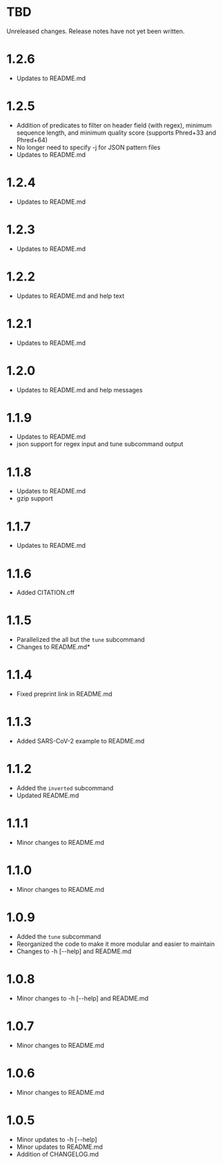 TBD
===
Unreleased changes. Release notes have not yet been written.

1.2.6
=====
* Updates to README.md

1.2.5
=====
* Addition of predicates to filter on header field (with regex), minimum sequence length, and minimum quality score (supports Phred+33 and Phred+64)
* No longer need to specify -j for JSON pattern files
* Updates to README.md

1.2.4
=====
* Updates to README.md

1.2.3
=====
* Updates to README.md

1.2.2
=====
* Updates to README.md and help text

1.2.1
=====
* Updates to README.md

1.2.0
=====
* Updates to README.md and help messages

1.1.9
=====
* Updates to README.md
* json support for regex input and tune subcommand output

1.1.8
=====
* Updates to README.md
* gzip support

1.1.7
=====
* Updates to README.md

1.1.6
=====
* Added CITATION.cff

1.1.5
=====
* Parallelized the all but the `tune` subcommand
* Changes to README.md*

1.1.4
=====
* Fixed preprint link in README.md

1.1.3
=====
* Added SARS-CoV-2 example to README.md

1.1.2
=====
* Added the `inverted` subcommand
* Updated README.md

1.1.1
=====
* Minor changes to README.md

1.1.0
=====
* Minor changes to README.md

1.0.9
=====
* Added the `tune` subcommand
* Reorganized the code to make it more modular and easier to maintain
* Changes to -h [--help] and README.md

1.0.8
=====
* Minor changes to -h [--help] and README.md

1.0.7
=====
* Minor changes to README.md

1.0.6
=====
* Minor changes to README.md

1.0.5
=====
* Minor updates to -h [--help]
* Minor updates to README.md
* Addition of CHANGELOG.md
